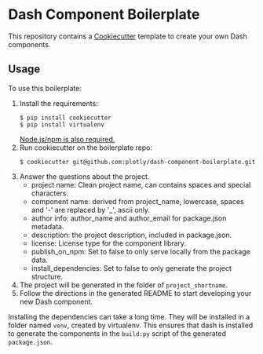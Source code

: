 # Dash Component Boilerplate

This repository contains a [Cookiecutter](https://github.com/audreyr/cookiecutter) template to create your own Dash components.

## Usage

To use this boilerplate:

1. Install the requirements:
    ```
    $ pip install cookiecutter
    $ pip install virtualenv
    ```
   [Node.js/npm is also required.](https://nodejs.org/en/)
2. Run cookiecutter on the boilerplate repo:
    ```
    $ cookiecutter git@github.com:plotly/dash-component-boilerplate.git
    ```
3. Answer the questions about the project.
    - project name: Clean project name, can contains spaces and special characters.
    - component name: derived from project_name, lowercase, spaces and '-' are replaced by '_', ascii only.
    - author info: author_name and author_email for package.json metadata.
    - description: the project description, included in package.json.
    - license: License type for the component library.
    - publish_on_npm: Set to false to only serve locally from the package data.
    - install_dependencies: Set to false to only generate the project structure.
4. The project will be generated in the folder of `project_shortname`.
5. Follow the directions in the generated README to start developing your new Dash component.

Installing the dependencies can take a long time. They will be installed in a
folder named `venv`, created by virtualenv. This ensures that dash is installed
to generate the components in the `build:py` script of the generated 
`package.json`.
